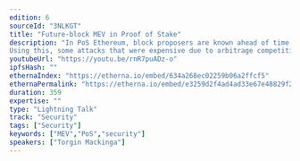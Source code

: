 ```yaml
---
edition: 6
sourceId: "3NLKGT"
title: "Future-block MEV in Proof of Stake"
description: "In PoS Ethereum, block proposers are known ahead of time. This allows for new types of MEV, which leverage the ownership of future block space.
Using this, some attacks that were expensive due to arbitrage competition, such as oracle manipulations, become very cheap. There could also be opportunities for incentivizing high-MEV transactions in a future block that you know you will control."
youtubeUrl: "https://youtu.be/rnR7puADz-o"
ipfsHash: ""
ethernaIndex: "https://etherna.io/embed/634a268ec02259b06a2ffcf5"
ethernaPermalink: "https://etherna.io/embed/e3259d2f4ad4ad33e67e48829f2bfbe17831e41698978ac360a6c7334a5a0e00"
duration: 359
expertise: ""
type: "Lightning Talk"
track: "Security"
tags: ["Security"]
keywords: ["MEV","PoS","security"]
speakers: ["Torgin Mackinga"]
---
```

